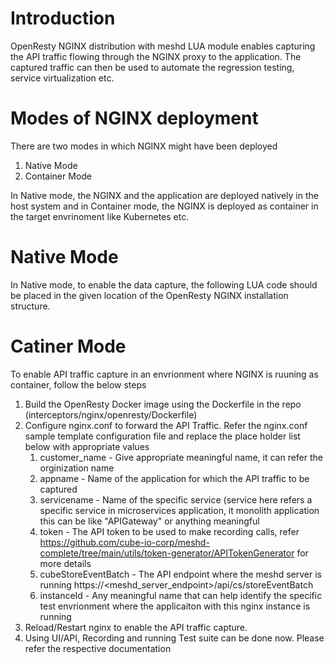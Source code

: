 # Introduction

OpenResty NGINX distribution with meshd LUA module enables capturing the API traffic flowing through the NGINX proxy to the application. The captured traffic can then be used to automate the regression testing, service virtualization etc.

# Modes of NGINX deployment

There are two modes in which NGINX might have been deployed

1. Native Mode
2. Container Mode

In Native mode, the NGINX and the application are deployed natively in the host system and in Container mode, the NGINX is deployed as container in the target envrinoment like Kubernetes etc.

# Native Mode

In Native mode, to enable the data capture, the following LUA code should be placed in the given location of the OpenResty NGINX installation structure.

# Catiner Mode

To enable API traffic capture in an envrionment where NGINX is ruuning as container, follow the below steps

1. Build the OpenResty Docker image using the Dockerfile in the repo (interceptors/nginx/openresty/Dockerfile) 
2. Configure nginx.conf to forward the API Traffic. Refer the nginx.conf sample template configuration file and replace the place holder list below with appropriate values
    1. customer_name - Give appropriate meaningful name, it can refer the orginization name
    2. appname - Name of the application for which the API traffic to be captured
    3. servicename - Name of the specific service (service here refers a specific service in microservices application, it monolith application this can be like "APIGateway" or anything meaningful
    4. token - The API token to be used to make recording calls, refer https://github.com/cube-io-corp/meshd-complete/tree/main/utils/token-generator/APITokenGenerator for more details
    5. cubeStoreEventBatch - The API endpoint where the meshd server is running https://<meshd_server_endpoint>/api/cs/storeEventBatch
    6. instanceId - Any meaningful name that can help identify the specific test envrionment where the applicaiton with this nginx instance is running
 3. Reload/Restart nginx to enable the API traffic capture.
 4. Using UI/API, Recording and running Test suite can be done now. Please refer the respective documentation
